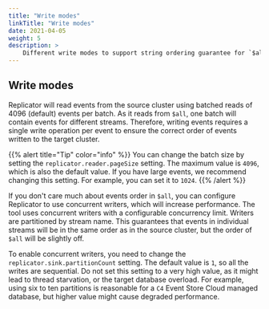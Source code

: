 ```yaml
---
title: "Write modes"
linkTitle: "Write modes"
date: 2021-04-05
weight: 5
description: >
    Different write modes to support string ordering guarantee for `$all`, or relax it for better performance.
---
```


## Write modes

Replicator will read events from the source cluster using batched reads of 4096 (default) events per batch. As it reads from `$all`, one batch will contain events for different streams. Therefore, writing events requires a single write operation per event to ensure the correct order of events written to the target cluster.

{{% alert title="Tip" color="info" %}}
You can change the batch size by setting the `replicator.reader.pageSize` setting. The maximum value is `4096`, which is also the default value. If you have large events, we recommend changing this setting. For example, you can set it to `1024`.
{{% /alert %}}

If you don't care much about events order in `$all`, you can configure Replicator to use concurrent writers, which will increase performance. The tool uses concurrent writers with a configurable concurrency limit. Writers are partitioned by stream name. This guarantees that events in individual streams will be in the same order as in the source cluster, but the order of `$all` will be slightly off.

To enable concurrent writers, you need to change the `replicator.sink.partitionCount` setting. The default value is `1`, so all the writes are sequential. Do not set this setting to a very high value, as it might lead to thread starvation, or the target database overload. For example, using six to ten partitions is reasonable for a `C4` Event Store Cloud managed database, but higher value might cause degraded performance.
